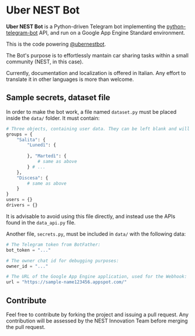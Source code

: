 # Uber NEST Bot

**Uber NEST Bot** is a Python-driven Telegram bot implementing the [python-telegram-bot](https://github.com/python-telegram-bot/python-telegram-bot) API, and run on a Google App Engine Standard environment.

This is the code powering [@ubernestbot](https://t.me/ubernestbot).

The Bot's purpose is to effortlessly mantain car sharing tasks within a small community (NEST, in this case).

Currently, documentation and localization is offered in Italian. Any effort to translate it in other languages is more than welcome.

## Sample secrets, dataset file

In order to make the bot work, a file named `dataset.py` must be placed inside the `data/` folder. It must contain:

```python
# Three objects, containing user data. They can be left blank and will be filled in by the bot as people register and add their trip times.
groups = {
    "Salita": {
        "Lunedì": {
        
        }, "Martedì": {
            # same as above
        } # ...
    },
    "Discesa": {
        # same as above
    }
}
users = {}
drivers = {}
```

It is advisable to avoid using this file directly, and instead use the APIs found in the `data_api.py` file.

Another file, `secrets.py`, must be included in `data/` with the following data:

```python
# The Telegram token from BotFather:
bot_token = "..." 

# The owner chat id for debugging purposes:
owner_id = "..."

# The URL of the Google App Engine application, used for the Webhook:
url = "https://sample-name123456.appspot.com/"
 ```
 
## Contribute
Feel free to contribute by forking the project and issuing a pull request. Any contribution will be assessed by the NEST Innovation Team before merging the pull request.
